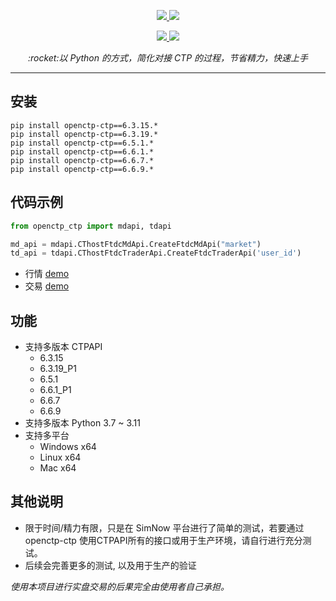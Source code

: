 <p align="center">     
    <a href="http://www.sfit.com.cn/5_2_DocumentDown_6.htm" target="_blank">
        <img src="https://badgen.net/badge/ctpapi/6.3.15|6.3.19_P1|6.5.1|6.6.1_P1|6.6.7|6.6.9/cyan" />
    </a>       
    <a href="#">         
        <img src="https://badgen.net/badge/platform/windows_x64|linux_x64|mac_x64/cyan" />  
    </a>        
</p>

<p align="center">  
    <a href="#">     
        <img src="https://badgen.net/badge/python/3.7|3.8|3.9|3.10|3.11/cyan" />          
    </a> 
    <a href="https://pypi.org/project/openctp-ctp-669" target="_blank">                                             
        <img src="https://badgen.net/badge/pypi/openctp-ctp/blue" />                    
    </a> 
</p>


<p align="center">          
    <em>:rocket:以 Python 的方式，简化对接 CTP 的过程，节省精力，快速上手</em>  
</p>

-----

## 安装

```shell
pip install openctp-ctp==6.3.15.*
pip install openctp-ctp==6.3.19.*
pip install openctp-ctp==6.5.1.*
pip install openctp-ctp==6.6.1.*
pip install openctp-ctp==6.6.7.*
pip install openctp-ctp==6.6.9.*
```

## 代码示例

```python
from openctp_ctp import mdapi, tdapi

md_api = mdapi.CThostFtdcMdApi.CreateFtdcMdApi("market")
td_api = tdapi.CThostFtdcTraderApi.CreateFtdcTraderApi('user_id')
```

- 行情 [demo](demo/mdapi.py)
- 交易 [demo](demo/tdapi.py)

## 功能

- 支持多版本 CTPAPI
    - 6.3.15
    - 6.3.19_P1
    - 6.5.1
    - 6.6.1_P1
    - 6.6.7
    - 6.6.9
- 支持多版本 Python 3.7 ~ 3.11
- 支持多平台
    - Windows x64
    - Linux x64
    - Mac x64

## 其他说明

- 限于时间/精力有限，只是在 SimNow 平台进行了简单的测试，若要通过 openctp-ctp
  使用CTPAPI所有的接口或用于生产环境，请自行进行充分测试。
- 后续会完善更多的测试, 以及用于生产的验证

*使用本项目进行实盘交易的后果完全由使用者自己承担。*
